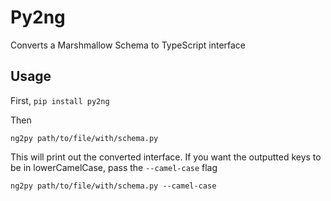 # Py2ng

Converts a Marshmallow Schema to TypeScript interface

## Usage

First, `pip install py2ng`

Then

`ng2py path/to/file/with/schema.py`

This will print out the converted interface. If you want the outputted keys to be
in lowerCamelCase, pass the `--camel-case` flag

`ng2py path/to/file/with/schema.py --camel-case`